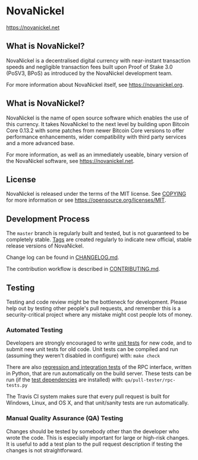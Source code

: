 NovaNickel
=====================================

https://novanickel.net

What is NovaNickel?
----------------

NovaNickel is a decentralised digital currency with near-instant transaction speeds and negligible transaction fees built upon Proof of Stake 3.0 (PoSV3, BPoS) as
introduced by the NovaNickel development team.

For more information about NovaNickel itself, see https://novanickel.org.

What is NovaNickel?
----------------

NovaNickel is the name of open source software which enables the use of this currency. It takes NovaNickel to the next level by building upon
Bitcoin Core 0.13.2 with some patches from newer Bitcoin Core versions to offer performance enhancements, wider compatibility with third party services and a more advanced base.

For more information, as well as an immediately useable, binary version of the NovaNickel software, see https://novanickel.net.

License
-------

NovaNickel is released under the terms of the MIT license. See [COPYING](COPYING) for more
information or see https://opensource.org/licenses/MIT.

Development Process
-------------------

The `master` branch is regularly built and tested, but is not guaranteed to be
completely stable. [Tags](https://github.com/NovaNickel/tags) are created
regularly to indicate new official, stable release versions of NovaNickel.

Change log can be found in [CHANGELOG.md](CHANGELOG.md).

The contribution workflow is described in [CONTRIBUTING.md](CONTRIBUTING.md).


Testing
-------

Testing and code review might be the bottleneck for development. Please help out by testing
other people's pull requests, and remember this is a security-critical project where any mistake might cost people
lots of money.

### Automated Testing

Developers are strongly encouraged to write [unit tests](/doc/unit-tests.md) for new code, and to
submit new unit tests for old code. Unit tests can be compiled and run
(assuming they weren't disabled in configure) with: `make check`

There are also [regression and integration tests](/qa) of the RPC interface, written
in Python, that are run automatically on the build server.
These tests can be run (if the [test dependencies](/qa) are installed) with: `qa/pull-tester/rpc-tests.py`

The Travis CI system makes sure that every pull request is built for Windows, Linux, and OS X, and that unit/sanity tests are run automatically.

### Manual Quality Assurance (QA) Testing

Changes should be tested by somebody other than the developer who wrote the
code. This is especially important for large or high-risk changes. It is useful
to add a test plan to the pull request description if testing the changes is
not straightforward.
